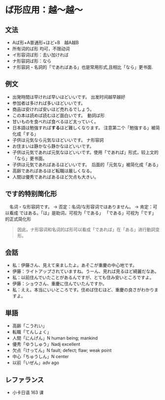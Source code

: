 # ば形应用：越～越～

## 文法

- Aば形+A普通形+ほど+B　越A越B
- 所有词的ば形 均可，不限动词
- イ形容词ば形：去い加ければ
- ナ形容詞ば形：なら
- ナ形容詞・名詞的「であればある」也是常用形式,且相比「なら」更书面.

## 例文

- 出発時間は早ければ早いほどいいです。 出发时间越早越好
- 参加者は多ければ多いほどいいです。
- 商品は安ければ安いほど売れるでしょう。
- この本は読めば読むほど面白いです。　動詞ば形
- 甘いものを食べれば食べるほど太っていく。
- 日本語は勉強すれば**する**ほど難しくなります。 注意第二个「勉強する」被简化成「する」
- 子供は元気なら元気なほどいいです。 ナ形容詞
- お住まいは静かなら静かなほどいいです。
- 子供は元気であれば元気なほどいいです。使用「であれば」形式，较上文的「なら」更书面。
- 子供は元気であればあるほどいいです。　后面的「元気な」被简化成「ある」
- 高齢であればあるほど転職は厳しくなる。
- 人間は優秀であればあるほど欠点も大きい。

## です的特别简化形

　名词・な形容詞です。
-> 否定：名词/な形容词ではありません。
-> 肯定：可以看成 ではある。「は」是助词，可视为「である」
「である」可视为「です」的正式简化形
> 因此，ナ形容词和名词的ば形可以看成「であれば」在「ある」进行動詞变形。

## 会話

- 私：伊藤さん、見えて来ましたよ。あそこが重慶の中心地です。
- 伊藤：ライトアップされていますね。うーん、見れば見るほど綺麗だなあ。
- 私：以前住んでいたことがあるんですが、とても住み安いところですよ。
- 伊藤：ショウさん、重慶に住んでいたんですか。
- 私：ええ。本当にいいところです。住めば住むほど、重慶の良さがわかりますよ。

## 単語

- 高齢「こうれい」
- 転職「てんしょく」
- 人間「にんげん」N human being; mankind
- 優秀「ゆうしゅう」Nadj excellent
- 欠点「けってん」N fault; defect; flaw; weak point
- 中心「ちゅうしん」N center
- 以前「いぜん」adv ago

## レファランス

- 小卡日语 163 课
